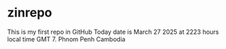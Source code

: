 # zinrepo
This is my first repo in GitHub
Today date is March 27 2025 at 2223 hours local time 
GMT 7. Phnom Penh
Cambodia
